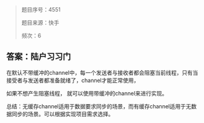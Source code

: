 > 题目序号：4551
>
> 题目来源：快手
>
> 频次：6

## 答案：陆户习习门

在默认不带缓冲的channel中，每一个发送者与接收者都会阻塞当前线程，只有当接受者与发送者都准备就绪了，channel才能正常使用，

如果不想产生阻塞线程， 就可以使用带缓冲的channel来进行实现。

总结：无缓存channel适用于数据要求同步的场景，而有缓存channel适用于无数据同步的场景。可以根据实现项目需求选择。 